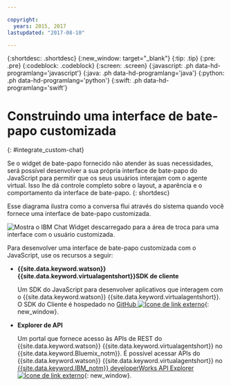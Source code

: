 ```yaml
---

copyright:
  years: 2015, 2017
lastupdated: "2017-08-10"

---
```


{:shortdesc: .shortdesc}
{:new_window: target="_blank"}
{:tip: .tip}
{:pre: .pre}
{:codeblock: .codeblock}
{:screen: .screen}
{:javascript: .ph data-hd-programlang='javascript'}
{:java: .ph data-hd-programlang='java'}
{:python: .ph data-hd-programlang='python'}
{:swift: .ph data-hd-programlang='swift'}

# Construindo uma interface de bate-papo customizada 
{: #integrate_custom-chat}

Se o widget de bate-papo fornecido não atender às suas necessidades, será possível desenvolver a sua própria interface de bate-papo do JavaScript para permitir
que os seus usuários interajam com o agente virtual. Isso lhe dá controle completo sobre o layout, a aparência e o comportamento da interface de bate-papo.
{: shortdesc}

Esse diagrama ilustra como a conversa flui através do sistema quando você fornece uma interface de bate-papo customizada.

![Mostra o IBM Chat Widget descarregado para a área de troca para uma interface com o usuário customizada.](images/custom_ui_new.png)

Para desenvolver uma interface de bate-papo customizada com o JavaScript, use os recursos a seguir:

- **{{site.data.keyword.watson}} {{site.data.keyword.virtualagentshort}}SDK de cliente**

    Um SDK do JavaScript para desenvolver aplicativos que interagem com o {{site.data.keyword.watson}}
{{site.data.keyword.virtualagentshort}}. O SDK do Cliente é hospedado no [GitHub ![Ícone de link externo](../../icons/launch-glyph.svg "Ícone de link externo")](https://github.com/watson-virtual-agents/client-sdk "Ícone de link externo"){: new_window}.

- **Explorer de API**

    Um portal que fornece acesso às APIs de REST do {{site.data.keyword.watson}} {{site.data.keyword.virtualagentshort}} no
{{site.data.keyword.Bluemix_notm}}. É possível acessar APIs do {{site.data.keyword.watson}} {{site.data.keyword.virtualagentshort}} no [{{site.data.keyword.IBM_notm}} developerWorks API Explorer ![Ícone de link externo](../../icons/launch-glyph.svg "Ícone de link externo")](https://developer.ibm.com/api/view/id-339:title-Watson_Virtual_Agent "Ícone de link externo"){: new_window}.
